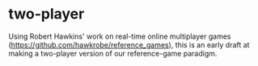 # two-player
Using Robert Hawkins' work on real-time online multiplayer games (https://github.com/hawkrobe/reference_games), this is an early draft at making a two-player version of our reference-game paradigm.  
